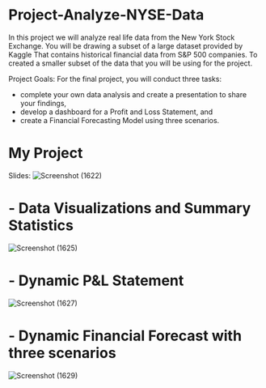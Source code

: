 # Project-Analyze-NYSE-Data

In this project we will analyze real life data from the New York Stock Exchange. You will be drawing a subset of a large dataset provided by Kaggle
That contains historical financial data from S&P 500 companies.
To created a smaller subset of the data that you will be using for the project.

Project Goals:
For the final project, you will conduct three tasks:
- complete your own data analysis and create a presentation to share your findings,
- develop a dashboard for a Profit and Loss Statement, and
- create a Financial Forecasting Model using three scenarios.

# My Project
Slides:
![Screenshot (1622)](https://user-images.githubusercontent.com/70021800/230787207-28b4c8a5-8c1f-4d9d-b30a-e8dc9106d7fc.png)

 # - Data Visualizations and Summary Statistics
![Screenshot (1625)](https://user-images.githubusercontent.com/70021800/230787414-47f9a24e-ec31-4670-b617-34625c15d3aa.png)

# - Dynamic P&L Statement
![Screenshot (1627)](https://user-images.githubusercontent.com/70021800/230787650-d9878643-7e89-4b4e-bbec-1c6fecfd4ccc.png)

# - Dynamic Financial Forecast with three scenarios
![Screenshot (1629)](https://user-images.githubusercontent.com/70021800/230787750-891d5a25-913d-42e0-9125-049439c17f36.png)


